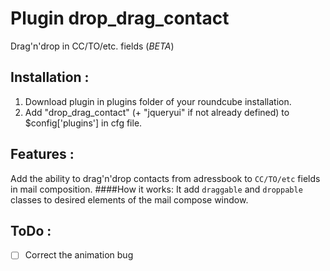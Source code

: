 Plugin drop_drag_contact
============
Drag'n'drop in CC/TO/etc. fields (*BETA*)

## Installation :

1. Download plugin in plugins folder of your roundcube installation.
2. Add "drop_drag_contact" (+ "jqueryui" if not already defined) to $config['plugins'] in cfg file.


## Features :
Add the ability to drag'n'drop contacts from adressbook to `CC/TO/etc` fields in mail composition.
####How it works:
It add `draggable` and `droppable` classes to desired elements of the mail compose window.

## ToDo :
- [ ] Correct the animation bug
